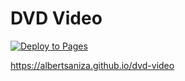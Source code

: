 # DVD Video

[![Deploy to Pages](https://github.com/AlbertSanIza/dvd-video/actions/workflows/deploy.yml/badge.svg)](https://github.com/AlbertSanIza/dvd-video/actions/workflows/deploy.yml)

https://albertsaniza.github.io/dvd-video
